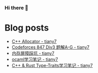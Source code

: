 ### Hi there 👋



# Blog posts
<!-- BLOG-POST-LIST:START -->
- [C++ Allocator - tiany7](https://www.cnblogs.com/tiany7/p/17299864.html)
- [Codeforces 847 Div3 题解A-G - tiany7](https://www.cnblogs.com/tiany7/p/17299765.html)
- [内存屏障踩坑 - tiany7](https://www.cnblogs.com/tiany7/p/17282076.html)
- [ocaml学习笔记 - tiany7](https://www.cnblogs.com/tiany7/p/17242432.html)
- [C++ &amp; Rust Type-Traits学习笔记 - tiany7](https://www.cnblogs.com/tiany7/p/17229442.html)
<!-- BLOG-POST-LIST:END -->
